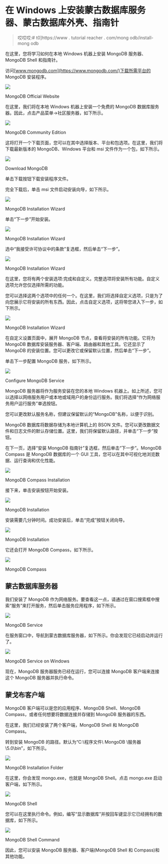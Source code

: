 # 在 Windows 上安装蒙古数据库服务器、蒙古数据库外壳、指南针

> 哎哎哎:# t0]https://www . tutorial reacher . com/mong odb/install-mong odb

在这里，您将学习如何在本地 Windows 机器上安装 MongoDB 服务器、MongoDB Shell 和指南针。

访问[www.mongodb.com](https://www.mongodb.com/)下载所需平台的 MongoDB 安装程序。

[![](img/f9b2812d508b8a04da85b7abc24fb3ae.png)](../../Content/images/mongodb/mongo-website.png)

MongoDB Official Website



在这里，我们将在本地 Windows 机器上安装一个免费的 MongoDB 数据库服务器。因此，点击产品菜单->社区服务器，如下所示。

[![](img/2aa3993e772db68005e6bfe16569815d.png)](../../Content/images/mongodb/downloadmongo.png)

MongoDB Community Edition



这将打开一个下载页面，您可以在其中选择版本、平台和包选项。在这里，我们将下载最新版本的 MongoDB、Windows 平台和 msi 文件作为一个包，如下所示。

[![](img/33352eb6fefc26552a24ae16d0ef9af1.png)](../../Content/images/mongodb/downloadmongomsi.png)

Download MongoDB



单击下载按钮下载安装程序文件。

完全下载后，单击 msi 文件启动安装向导，如下所示。

[![](img/cbd824306939bce14974e749c2b0e126.png)](../../Content/images/mongodb/mongodb-installation1.png)

MongoDB Installation Wizard



单击“下一步”开始安装。

[![](img/db5958385d0a7607e07adb8f1d8d4b4a.png)](../../Content/images/mongodb/mongodb-installation2.png)

MongoDB Installation Wizard



选中“我接受许可协议中的条款”复选框，然后单击“下一步”。

[![](img/1941630635e8ad4f260a5a2cb8b91f6f.png)](../../Content/images/mongodb/mongodb-installation3.png)

MongoDB Installation Wizard



在这里，您将有两个安装选项:完成和自定义。完整选项将安装所有功能。自定义选项允许您仅选择所需的功能。

您可以选择这两个选项中的任何一个。在这里，我们将选择自定义选项，只是为了向您展示它将安装的所有东西。因此，点击自定义选项，这将带您进入下一步，如下所示。

[![](img/9386d66353d15cf6520b3a642f80896a.png)](../../Content/images/mongodb/mongodb-installation4.png)

MongoDB Installation Wizard



在自定义设置页面中，展开 MongoDB 节点，查看将安装的所有功能。它将为 MongoDB 数据库安装服务器、客户端、路由器和其他工具。它还显示了 MongoDB 的安装位置。您可以更改它或保留默认位置，然后单击“下一步”。

单击下一步配置 MongoDB 服务，如下所示。

[![](img/f6360823b12bc152cd2685a17d209418.png)](../../Content/images/mongodb/mongodb-installation5.png)

Configure MongoDB Service



MongoDB 服务器将作为服务安装在您的本地 Windows 机器上。如上所述，您可以选择以网络服务用户或本地或域用户的身份运行服务。我们将选择“作为网络服务用户运行服务”单选按钮。

您可以更改默认服务名称，但建议保留默认的“MongoDB”名称，以便于识别。

MongoDB 数据库将数据存储为本地计算机上的 BSON 文件。您可以更改数据文件和日志文件的默认存储位置。这里，我们将保留默认路径，并单击“下一步”按钮。

在下一页，选择“安装 MongoDB 指南针”复选框，然后单击“下一步”。MongoDB Compass 是 MongoDB 数据库的一个 GUI 工具，您可以在其中可视化地浏览数据、运行查询和优化性能。

[![](img/756e8ee3b210aaa3f1aede27a4441d91.png)](../../Content/images/mongodb/mongodb-installation6.png)

MongoDB Compass Installation



接下来，单击安装按钮开始安装。

[![](img/1d43d4a8d74020148c2041d663f6d1fa.png)](../../Content/images/mongodb/mongodb-installation7.png)

MongoDB Installation



安装需要几分钟时间。成功安装后，单击“完成”按钮关闭向导。

[![](img/6527c7058f9e6ef06f20dffb42778057.png)](../../Content/images/mongodb/mongodb-installation9.png)

MongoDB Installation



它还会打开 MongoDB Compass，如下所示。

[![](img/e6e242be960bf89901cb7bbec98fd6c7.png)](../../Content/images/mongodb/mongodb-compass.png)

MongoDB Compass



## 蒙古数据库服务器

我们安装了 MongoDB 作为网络服务。要查看这一点，请通过在窗口搜索框中搜索“服务”来打开服务，然后单击服务应用程序，如下所示。

[![](img/11f23d950ed7a4240b7f79424efe0982.png)](../../Content/images/mongodb/services.png)

MongoDB Service



在服务窗口中，导航到蒙古数据库服务器，如下所示。你会发现它已经启动并运行了。

[![](img/63b31cef29d00aae45897452e7362445.png)](../../Content/images/mongodb/mongo-service.png)

MongoDB Service on Windows



现在，MongoDB 服务器服务已经在运行，您可以连接 MongoDB 客户端来连接这个 MongoDB 服务器并执行命令。

## 蒙戈布客户端

MongoDB 客户端可以是您的应用程序、MongoDB Shell、MongoDB Compass，或者任何想要将数据连接并存储到 MongoDB 服务器的东西。

在这里，我们已经安装了两个客户端，MongoDB Shell 和 MongoDB Compass。

转到安装 MongoDB 的路径。默认为“C:\程序文件\ MongoDB \服务器\5.0\bin”，如下所示。

[![](img/52b2d7538f8f663c3c5ea1914402ed7f.png)](../../Content/images/mongodb/mongodb-folder.png)

MongoDB Installation Folder



在这里，你会发现 mongo.exe，也就是 MongoDB Shell。点击 mongo.exe 启动客户端，如下所示。

[![](img/75181d591231dd4d90813b033c7aa7b4.png)](../../Content/images/mongodb/mongo-shell.png)

MongoDB Shell



您可以在这里执行命令。例如，编写“显示数据库”并按回车键显示它已经拥有的数据库，如下所示。

[![](img/1a2771a9246f492ad18ec75c2bb2113d.png)](../../Content/images/mongodb/mongo-shell-2.png)

MongoDB Shell Command



因此，您可以安装 MongoDB 服务器、客户端(MongoDB Shell 和 Compass)和其他功能。